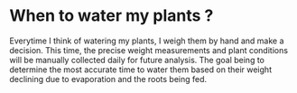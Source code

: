 # When to water my plants ?

Everytime I think of watering my plants, I weigh them by hand and make a decision.
This time, the precise weight measurements and plant conditions will be manually
collected daily for future analysis. The goal being to determine the most accurate
time to water them based on their weight declining due to evaporation and the
roots being fed.
